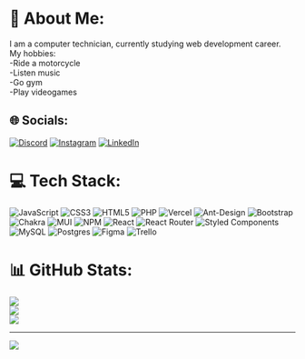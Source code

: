 # 💫 About Me:
I am a computer technician, currently studying web development career.<br>
My hobbies:<br>
-Ride a motorcycle<br>
-Listen music<br>
-Go gym<br>
-Play videogames<br>


## 🌐 Socials:
[![Discord](https://img.shields.io/badge/Discord-%237289DA.svg?logo=discord&logoColor=white)](https://discord.gg/PabloGomez#1456) [![Instagram](https://img.shields.io/badge/Instagram-%23E4405F.svg?logo=Instagram&logoColor=white)](https://instagram.com/pablex.g/) [![LinkedIn](https://img.shields.io/badge/LinkedIn-%230077B5.svg?logo=linkedin&logoColor=white)](https://linkedin.com/in/pablo-gomez-460971258/) 

# 💻 Tech Stack:
![JavaScript](https://img.shields.io/badge/javascript-%23323330.svg?style=flat&logo=javascript&logoColor=%23F7DF1E) ![CSS3](https://img.shields.io/badge/css3-%231572B6.svg?style=flat&logo=css3&logoColor=white) ![HTML5](https://img.shields.io/badge/html5-%23E34F26.svg?style=flat&logo=html5&logoColor=white) ![PHP](https://img.shields.io/badge/php-%23777BB4.svg?style=flat&logo=php&logoColor=white) ![Vercel](https://img.shields.io/badge/vercel-%23000000.svg?style=flat&logo=vercel&logoColor=white) ![Ant-Design](https://img.shields.io/badge/-AntDesign-%230170FE?style=flat&logo=ant-design&logoColor=white) ![Bootstrap](https://img.shields.io/badge/bootstrap-%23563D7C.svg?style=flat&logo=bootstrap&logoColor=white) ![Chakra](https://img.shields.io/badge/chakra-%234ED1C5.svg?style=flat&logo=chakraui&logoColor=white) ![MUI](https://img.shields.io/badge/MUI-%230081CB.svg?style=flat&logo=material-ui&logoColor=white) ![NPM](https://img.shields.io/badge/NPM-%23000000.svg?style=flat&logo=npm&logoColor=white) ![React](https://img.shields.io/badge/react-%2320232a.svg?style=flat&logo=react&logoColor=%2361DAFB) ![React Router](https://img.shields.io/badge/React_Router-CA4245?style=flat&logo=react-router&logoColor=white) ![Styled Components](https://img.shields.io/badge/styled--components-DB7093?style=flat&logo=styled-components&logoColor=white) ![MySQL](https://img.shields.io/badge/mysql-%2300f.svg?style=flat&logo=mysql&logoColor=white) ![Postgres](https://img.shields.io/badge/postgres-%23316192.svg?style=flat&logo=postgresql&logoColor=white) 	![Figma](https://img.shields.io/badge/figma-%23F24E1E.svg?style=flat&logo=figma&logoColor=white) ![Trello](https://img.shields.io/badge/Trello-%23026AA7.svg?style=flat&logo=Trello&logoColor=white)
# 📊 GitHub Stats:
![](https://github-readme-stats.vercel.app/api?username=PabloUGomez&theme=dark&hide_border=false&include_all_commits=true&count_private=false)<br/>
![](https://github-readme-streak-stats.herokuapp.com/?user=PabloUGomez&theme=dark&hide_border=false)<br/>
![](https://github-readme-stats.vercel.app/api/top-langs/?username=PabloUGomez&theme=dark&hide_border=false&include_all_commits=true&count_private=false&layout=compact)

---
[![](https://visitcount.itsvg.in/api?id=PabloUGomez&icon=0&color=0)](https://visitcount.itsvg.in)

<!-- Proudly created with GPRM ( https://gprm.itsvg.in ) -->
